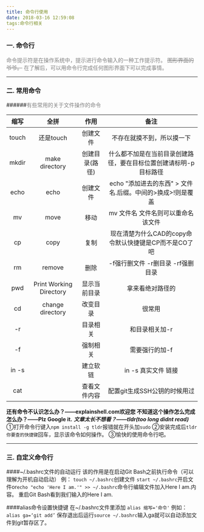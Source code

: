 ```yaml
---
title: 命令行使用
date: 2018-03-16 12:59:08
tags:命令行相关
---
```

### 一. 命令行
<font color=gray>命令提示符是在操作系统中，提示进行命令输入的一种工作提示符。
~~图形界面的爷爷。~~
在了解后，可以用命令行完成任何图形界面下可以完成事情。</font>

---
### 二. 常用命令
######<font color=gray>有些常用的关于文件操作的命令</font>

|缩写|全拼|作用|备注|
|:-------:|:-------:|:-------:|:-------:|
|touch|还是touch|创建文件|不存在就摸不到，所以摸一下|
|mkdir|make directory|创建目录(路径)|什么都不加是在当前目录创建路径，要在目标位置创建请标明-p目标路径|
|echo|echo|创建文件|echo "添加进去的东西" > 文件名.后缀。中间的>换成>!则是覆盖|
|mv|move|移动|mv 文件名 文件名则可以重命名该文件|
|cp|copy|复制|现在清楚为什么CAD的copy命令默认快捷键是CP而不是CO了吧|
|rm|remove|删除|-f强行删文件 -r删目录 -rf强删目录|
|pwd|Print Working Directory|显示当前目录|拿来看绝对路径的|
|cd|change directory|改变目录|很常用|
|-r||目录相关|和目录相关加-r|
|-f||强制相关|需要强行的加-f|
|in -s||建立软链|in -s 真实文件 链接|
|cat||查看文件内容|配置git生成SSH公钥的时候用过|
**还有命令不认识怎么办？——explainshell.com欢迎您
不知道这个操作怎么完成怎么办？——Plz Google it.**
***文章太长不想看？——tldr(too long didnt read)***
①打开命令行键入`npm install -g tldr`报错就在开头加`sudo`
②安装完成后`tldr 你要查的快捷键`回车，显示该命令如何操作。
③愉快的使用命令行吧。

---
### 三. 自定义命令行
####~/.bashrc文件的自动运行
该的作用是在启动Git Bash之前执行命令（可以理解为开机自动启动）
例：
```touch ~/.bashrc```创建文件
`start ~/.bashrc`开启文件or`echo "echo 'Here I am.'" >> ~/.bashrc`命令行编辑文件加入Here I am.内容。
重启Git Bash看到我们输入的Here I am.

####alias命令设置快捷键
在~/.bashrc文件里添加
`alias 缩写='命令'`
例如：`alias ga=‘git add’`
保存退出后运行`source ~/.bashrc`输入ga就可以自动添加文件到git暂存区了。